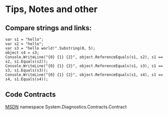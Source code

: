 # Tips, Notes and other

## Compare strings and links:
    var s1 = "hello";
    var s2 = "hello";
    var s3 = "hello world!".Substring(0, 5);
    object s4 = s3;
    Console.WriteLine("{0} {1} {2}", object.ReferenceEquals(s1, s2), s1 == s2, s1.Equals(s2));
    Console.WriteLine("{0} {1} {2}", object.ReferenceEquals(s1, s3), s1 == s3, s1.Equals(s3));
    Console.WriteLine("{0} {1} {2}", object.ReferenceEquals(s1, s4), s1 == s4, s1.Equals(s4));

## Code Contracts
[MSDN](https://msdn.microsoft.com/ru-ru/library/system.diagnostics.contracts.contract(v=vs.110).aspx) namespace System.Diagnostics.Contracts.Contract